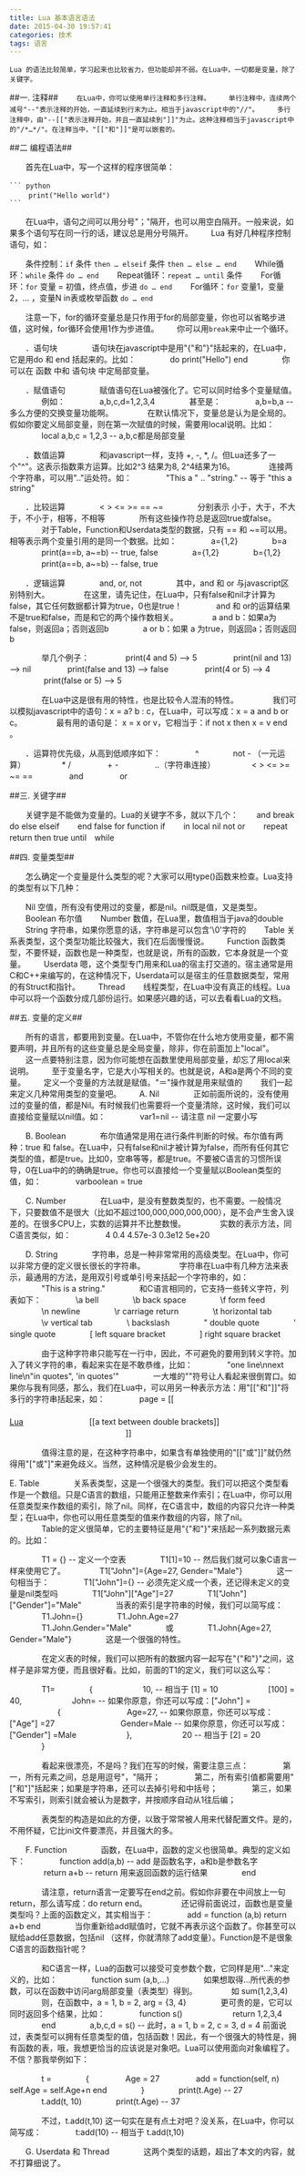 ```yaml
---
title: Lua 基本语言语法
date: 2015-04-30 19:57:41
categories: 技术
tags: 语言
---
```


``Lua 的语法比较简单，学习起来也比较省力，但功能却并不弱。在Lua中，一切都是变量，除了关键字。``

##一. 注释##
　　``在Lua中，你可以使用单行注释和多行注释。``
　　``单行注释中，连续两个减号"--"表示注释的开始，一直延续到行末为止。相当于javascript中的"//"。``
　　``多行注释中，由"--[["表示注释开始，并且一直延续到"]]"为止。这种注释相当于javascript中的"/*…*/"。在注释当中，"[["和"]]"是可以嵌套的。``

##二 编程语法##

　　首先在Lua中，写一个这样的程序很简单：

    ``` python　
    　   print("Hello world")
    ```

　　在Lua中，语句之间可以用分号"；"隔开，也可以用空白隔开。一般来说，如果多个语句写在同一行的话，建议总是用分号隔开。
　　Lua 有好几种程序控制语句，如：

　　条件控制：`if` 条件 `then … elseif` 条件 `then … else … end`
　　While循环：`while` 条件 `do … end`
　　Repeat循环：`repeat … until` 条件
　　For循环：`for` 变量 = 初值，终点值，步进 `do … end`
　　For循环：`for` 变量1，变量2，… ，变量N in表或枚举函数 `do … end`

　　注意一下，for的循环变量总是只作用于for的局部变量，你也可以省略步进值，这时候，for循环会使用1作为步进值。
　　你可以用`break`来中止一个循环。

　　．语句块
　　　　语句块在javascript中是用"{"和"}"括起来的，在Lua中，它是用do 和 end 括起来的。比如：
　　　　do print("Hello") end
　　　　你可以在 函数 中和 语句块 中定局部变量。

　　．赋值语句
　　　　赋值语句在Lua被强化了。它可以同时给多个变量赋值。
　　　　例如：
　　　　a,b,c,d=1,2,3,4
　　　　甚至是：
　　　　a,b=b,a -- 多么方便的交换变量功能啊。
　　　　在默认情况下，变量总是认为是全局的。假如你要定义局部变量，则在第一次赋值的时候，需要用local说明。比如：
　　　　local a,b,c = 1,2,3 -- a,b,c都是局部变量

　　．数值运算
　　　　和javascript一样，支持 +, -, *, /。但Lua还多了一个"^"。这表示指数乘方运算。比如2^3 结果为8, 2^4结果为16。
　　　　连接两个字符串，可以用".."运处符。如：
　　　　"This a " .. "string." -- 等于 "this a string"

　　．比较运算
　　　　< > <= >= == ~=
　　　　分别表示 小于，大于，不大于，不小于，相等，不相等
　　　　所有这些操作符总是返回true或false。
　　　　对于Table，Function和Userdata类型的数据，只有 == 和 ~=可以用。相等表示两个变量引用的是同一个数据。比如：
　　　　a={1,2}
　　　　b=a
　　　　print(a==b, a~=b) -- true, false
　　　　a={1,2}
　　　　b={1,2}
　　　　print(a==b, a~=b) -- false, true

　　．逻辑运算
　　　　and, or, not
　　　　其中，and 和 or 与javascript区别特别大。
　　　　在这里，请先记住，在Lua中，只有false和nil才计算为false，其它任何数据都计算为true，0也是true！
　　　　and 和 or的运算结果不是true和false，而是和它的两个操作数相关。
　　　　a and b：如果a为false，则返回a；否则返回b
　　　　a or b：如果 a 为true，则返回a；否则返回b

　　　　举几个例子：
　　　　 print(4 and 5) --> 5
　　　　 print(nil and 13) --> nil
　　　　 print(false and 13) --> false
　　　　 print(4 or 5) --> 4
　　　　 print(false or 5) --> 5

　　　　在Lua中这是很有用的特性，也是比较令人混洧的特性。
　　　　我们可以模拟javascript中的语句：x = a? b : c，在Lua中，可以写成：x = a and b or c。
　　　　最有用的语句是： x = x or v，它相当于：if not x then x = v end 。

　　．运算符优先级，从高到低顺序如下：
　　　　^
　　　　not - （一元运算）
　　　　 * /
　　　　 + -
　　　　 ..（字符串连接）
　　　　 < > <= >= ~= ==
　　　　 and
　　　　 or

##三. 关键字##

　　关键字是不能做为变量的。Lua的关键字不多，就以下几个：
　　and break do else elseif
　　end false for function if
　　in local nil not or
　　repeat return then true until　while

##四. 变量类型##

　　怎么确定一个变量是什么类型的呢？大家可以用type()函数来检查。Lua支持的类型有以下几种：

　　Nil 空值，所有没有使用过的变量，都是nil。nil既是值，又是类型。
　　Boolean 布尔值
　　Number 数值，在Lua里，数值相当于java的double
　　String 字符串，如果你愿意的话，字符串是可以包含'\0'字符的
　　Table 关系表类型，这个类型功能比较强大，我们在后面慢慢说。
　　Function 函数类型，不要怀疑，函数也是一种类型，也就是说，所有的函数，它本身就是一个变量。
　　Userdata 嗯，这个类型专门用来和Lua的宿主打交道的。宿主通常是用C和C++来编写的，在这种情况下，Userdata可以是宿主的任意数据类型，常用的有Struct和指针。
　　Thread　　 线程类型，在Lua中没有真正的线程。Lua中可以将一个函数分成几部份运行。如果感兴趣的话，可以去看看Lua的文档。

##五. 变量的定义##

　　所有的语言，都要用到变量。在Lua中，不管你在什么地方使用变量，都不需要声明，并且所有的这些变量总是全局变量，除非，你在前面加上"local"。
　　这一点要特别注意，因为你可能想在函数里使用局部变量，却忘了用local来说明。
　　至于变量名字，它是大小写相关的。也就是说，A和a是两个不同的变量。
　　定义一个变量的方法就是赋值。"＝"操作就是用来赋值的
　　我们一起来定义几种常用类型的变量吧。
　　A. Nil
　　　　正如前面所说的，没有使用过的变量的值，都是Nil。有时候我们也需要将一个变量清除，这时候，我们可以直接给变量赋以nil值。如：
　　　　var1=nil -- 请注意 nil 一定要小写

　　B. Boolean
　　　　布尔值通常是用在进行条件判断的时候。布尔值有两种：true 和 false。在Lua中，只有false和nil才被计算为false，而所有任何其它类型的值，都是true。比如0，空串等等，都是true。不要被C语言的习惯所误导，0在Lua中的的确确是true。你也可以直接给一个变量赋以Boolean类型的值，如：
　　　　varboolean = true

　　C. Number
　　　　在Lua中，是没有整数类型的，也不需要。一般情况下，只要数值不是很大（比如不超过100,000,000,000,000），是不会产生舍入误差的。在很多CPU上，实数的运算并不比整数慢。
　　　　实数的表示方法，同C语言类似，如：
　　　　4 0.4 4.57e-3 0.3e12 5e+20

　　D. String
　　　　字符串，总是一种非常常用的高级类型。在Lua中，你可以非常方便的定义很长很长的字符串。
　　　　字符串在Lua中有几种方法来表示，最通用的方法，是用双引号或单引号来括起一个字符串的，如：
　　　　"This is a string."
　　　　和C语言相同的，它支持一些转义字符，列表如下：
　　　　\a bell
　　　　\b back space
　　　　\f form feed
　　　　\n newline
　　　　\r carriage return
　　　　\t horizontal tab
　　　　\v vertical tab
　　　　\\ backslash
　　　　\" double quote
　　　　\' single quote
　　　　\[ left square bracket
　　　　\] right square bracket

　　　　由于这种字符串只能写在一行中，因此，不可避免的要用到转义字符。加入了转义字符的串，看起来实在是不敢恭维，比如：
　　　　"one line\nnext line\n\"in quotes\", 'in quotes'"
　　　　一大堆的"\"符号让人看起来很倒胃口。如果你与我有同感，那么，我们在Lua中，可以用另一种表示方法：用"[["和"]]"将多行的字符串括起来，如：
　　　　page = [[
　　　　<HTML>
　　　　　　<HEAD>
　　　　　　　　<TITLE>An HTML Page</TITLE>
　　　　　　</HEAD>
　　　　　　<BODY>
　　　　　　　　<A HREF="http://www.lua.org">Lua</A>
　　　　　　　　[[a text between double brackets]]
　　　　　　</BODY>
　　　　</HTML>
　　　　]]

　　　　值得注意的是，在这种字符串中，如果含有单独使用的"[["或"]]"就仍然得用"\["或"\]"来避免歧义。当然，这种情况是极少会发生的。

E. Table
　　　　关系表类型，这是一个很强大的类型。我们可以把这个类型看作是一个数组。只是C语言的数组，只能用正整数来作索引；在Lua中，你可以用任意类型来作数组的索引，除了nil。同样，在C语言中，数组的内容只允许一种类型；在Lua中，你也可以用任意类型的值来作数组的内容，除了nil。
　　　　Table的定义很简单，它的主要特征是用"{"和"}"来括起一系列数据元素的。比如：

　　　　T1 = {} -- 定义一个空表
　　　　T1[1]=10 -- 然后我们就可以象C语言一样来使用它了。
　　　　T1["John"]={Age=27, Gender="Male"}
　　　　这一句相当于：
　　　　T1["John"]={} -- 必须先定义成一个表，还记得未定义的变量是nil类型吗
　　　　T1["John"]["Age"]=27
　　　　T1["John"]["Gender"]="Male"
　　　　当表的索引是字符串的时候，我们可以简写成：
　　　　T1.John={}
　　　　T1.John.Age=27
　　　　T1.John.Gender="Male"
　　　　或
　　　　T1.John{Age=27, Gender="Male"}
　　　　这是一个很强的特性。

　　　　在定义表的时候，我们可以把所有的数据内容一起写在"{"和"}"之间，这样子是非常方便，而且很好看。比如，前面的T1的定义，我们可以这么写：

　　　　T1=
　　　　{
　　　　　　10, -- 相当于 [1] = 10
　　　　　　[100] = 40,
　　　　　　John= -- 如果你原意，你还可以写成：["John"] =
　　　　　　{
　　　　　　　　Age=27, -- 如果你原意，你还可以写成：["Age"] =27
　　　　　　　　Gender=Male -- 如果你原意，你还可以写成：["Gender"] =Male
　　　　　　},
　　　　　　20 -- 相当于 [2] = 20
　　　　}

　　　　看起来很漂亮，不是吗？我们在写的时候，需要注意三点：
　　　　第一，所有元素之间，总是用逗号"，"隔开；
　　　　第二，所有索引值都需要用"["和"]"括起来；如果是字符串，还可以去掉引号和中括号；
　　　　第三，如果不写索引，则索引就会被认为是数字，并按顺序自动从1往后编；

　　　　表类型的构造是如此的方便，以致于常常被人用来代替配置文件。是的，不用怀疑，它比ini文件要漂亮，并且强大的多。

　　F. Function
　　　　函数，在Lua中，函数的定义也很简单。典型的定义如下：
　　　　function add(a,b) -- add 是函数名字，a和b是参数名字
　　　　 return a+b -- return 用来返回函数的运行结果
　　　　end

　　　　请注意，return语言一定要写在end之前。假如你非要在中间放上一句return，那么请写成：do return end。
　　　　还记得前面说过，函数也是变量类型吗？上面的函数定义，其实相当于：
　　　　add = function (a,b) return a+b end
　　　　当你重新给add赋值时，它就不再表示这个函数了。你甚至可以赋给add任意数据，包括nil （这样，你就清除了add变量）。Function是不是很象C语言的函数指针呢？

　　　　和C语言一样，Lua的函数可以接受可变参数个数，它同样是用"…"来定义的，比如：
　　　　function sum (a,b,…)
　　　　如果想取得…所代表的参数，可以在函数中访问arg局部变量（表类型）得到。
　　　　如 sum(1,2,3,4)
　　　　则，在函数中，a = 1, b = 2, arg = {3, 4}
　　　　更可贵的是，它可以同时返回多个结果，比如：
　　　　function s()
　　　　　　return 1,2,3,4
　　　　end
　　　　a,b,c,d = s() -- 此时，a = 1, b = 2, c = 3, d = 4
前面说过，表类型可以拥有任意类型的值，包括函数！因此，有一个很强大的特性是，拥有函数的表，哦，我想更恰当的应该说是对象吧。Lua可以使用面向对象编程了。不信？那我举例如下：

　　　　t =
　　　　{
　　　　 Age = 27
　　　　 add = function(self, n) self.Age = self.Age+n end
　　　　}
　　　　print(t.Age) -- 27
　　　　t.add(t, 10)
　　　　print(t.Age) -- 37

　　　　不过，t.add(t,10) 这一句实在是有点土对吧？没关系，在Lua中，你可以简写成：
　　　　t:add(10) -- 相当于 t.add(t,10)

　　G. Userdata 和 Thread
　　　　这两个类型的话题，超出了本文的内容，就不打算细说了。